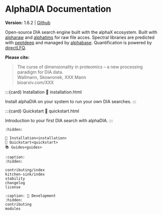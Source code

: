 
# AlphaDIA Documentation
**Version:** 1.6.2 | [Github](https://github.com/MannLabs/alphadia)

Open-source DIA search engine built with the alphaX ecosystem. Built with [alpharaw](https://github.com/MannLabs/alpharaw) and [alphatims](https://github.com/MannLabs/alphatims) for raw file acces. Spectral libraries are predicted with [peptdeep](https://github.com/MannLabs/alphapeptdeep) and managed by [alphabase](https://github.com/MannLabs/alphabase). Quantification is powered by [directLFQ](https://github.com/MannLabs/directLFQ).

**Please cite:**
> The curse of dimensionality in proteomics – a new processing paradigm for DIA data.<br>
> Wallmann, Skowronek, XXX Mann<br>
> bioarxiv.com/XXX


:::{card} Installation
:link: installation.html

Install alphaDIA on your system to run your own DIA searches.
:::

:::{card} Quickstart
:link: quickstart.html

Introduction to your first DIA search with alphaDIA.
:::

```{toctree}
:hidden:

🔧 Installation<installation>
🚀 Quickstart<quickstart>
📚 Guides<guides>
```

```{toctree}
:caption:
:hidden:

contributing/index
kitchen-sink/index
stability
changelog
license
```

```{toctree}
:caption: 📖 Development
:hidden:
contributing
modules
```
